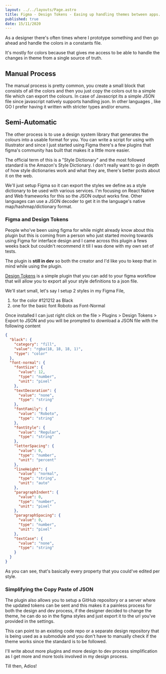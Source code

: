 ```yaml
---
layout: ../../layouts/Page.astro
title: Figma - Design Tokens - Easing up handling themes between apps.
published: true
date: 15/11/2020
---
```


As a designer there's often times where I prototype something and then go ahead and handle the colors in a constants file.

It's mostly for colors because that gives me access to be able to handle the changes in theme from a single source of truth.

## Manual Process

The manual process is pretty common, you create a small block that consists of all the colors and then you just copy the colors out to a simple file which can export the colours. In case of Javascript its a simple JSON file since javascript natively supports handling json. In other languages , like GO I prefer having it written with stricter types and/or enums.

## Semi-Automatic

The other process is to use a design system library that generates the colours into a usable format for you. You can write a script for using with Illustrator and since I just started using Figma there's a few plugins that figma's community has built that makes it a little more easier.

The official term of this is a "Style Dictionary" and the most followed standard is the Amazon's Style Dictionary. I don't really want to go in depth of how style dictionaries work and what they are, there's better posts about it on the web.

We'll just setup Figma so it can export the styles we define as a style dictionary to be used with various services. I'm focusing on React Native and Web frameworks for this so the JSON output works fine. Other languages can use a JSON decoder to get it in the language's native map/hashmap/dictionary format.

### Figma and Design Tokens

People who've been using figma for while might already know about this plugin but this is coming from a person who just started moving towards using Figma for interface design and I came across this plugin a fews weeks back but couldn't recommend it till I was done with my own set of tests.

The plugin is **still in dev** so both the creator and I'd like you to keep that in mind while using the plugin.

[Design Tokens](https://github.com/lukasoppermann/design-tokens) is a simple plugin that you can add to your figma workflow that will allow you to export all your style definitions to a json file.

We'll start small, let's say I setup 2 styles in my Figma File,

1. for the color #121212 as Black
2. one for the basic font Roboto as Font-Normal

Once installed I can just right click on the file > Plugins > Design Tokens > Export to JSON and you will be prompted to download a JSON file with the following content

```json
{
  "black": {
    "category": "fill",
    "value": "rgba(18, 18, 18, 1)",
    "type": "color"
  },
  "font-normal": {
    "fontSize": {
      "value": 12,
      "type": "number",
      "unit": "pixel"
    },
    "textDecoration": {
      "value": "none",
      "type": "string"
    },
    "fontFamily": {
      "value": "Roboto",
      "type": "string"
    },
    "fontStyle": {
      "value": "Regular",
      "type": "string"
    },
    "letterSpacing": {
      "value": 0,
      "type": "number",
      "unit": "percent"
    },
    "lineHeight": {
      "value": "normal",
      "type": "string",
      "unit": "auto"
    },
    "paragraphIndent": {
      "value": 0,
      "type": "number",
      "unit": "pixel"
    },
    "paragraphSpacing": {
      "value": 0,
      "type": "number",
      "unit": "pixel"
    },
    "textCase": {
      "value": "none",
      "type": "string"
    }
  }
}
```

As you can see, that's basically every property that you could've edited per style.

### Simplifying the Copy Paste of JSON

The plugin also allows you to setup a GitHub repository or a server where the updated tokens can be sent and this makes it a painless process for both the design and dev process, if the designer decided to change the theme, he can do so in the figma styles and just export it to the url you've provided in the settings.

This can point to an existing code repo or a separate design repository that is being used as a submodule and you don't have to manually check if the theme works since the standard is to be followed.

I'll write about more plugins and more design to dev process simplification as I get more and more tools involved in my design process.

Till then, Adios!
